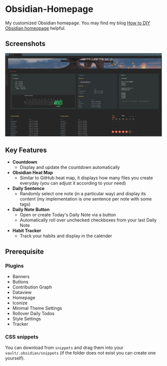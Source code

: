 # Obsidian-Homepage
My customized Obsidian homepage. You may find my blog [How to DIY Obsidian homeopage](https://ghost04718.github.io/skills/obsidian/2024/08/14/Obsidian-homepage.html) helpful.

## Screenshots
![screenshot](screenshots/dark.png)

## Key Features
- **Countdown**
  - Display and update the countdown automatically
- **Obsidian Heat Map**
  - Similar to GitHub heat map, it displays how many files you create everyday (you can adjust it according to your need)
- **Daily Sentence**
  - Randomly select one note (in a particular way) and display its content (my implementation is one sentence per note with some tags)
- **Daily Note Button**
  - Open or create Today's Daily Note via a button
  - Automatically roll over unchecked checkboxes from your last Daily Note
- **Habit Tracker**
  - Track your habits and display in the calender

## Prerequisite
### Plugins
- Banners
- Buttons
- Contribution Graph
- Dataview
- Homepage
- Iconize
- Minimal Theme Settings
- Rollover Daily Todos
- Style Settings
- Tracker
### CSS snippets
You can download from `snippets` and drag them into your `vault/.obsidian/snippets` (if the folder does not exist you can create one yourself).
